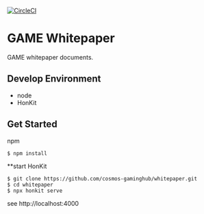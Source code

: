 [![CircleCI](https://circleci.com/gh/cosmos-gaminghub/whitepaper.svg?style=svg&circle-token=290cfb84c03ce4294ebdbabda0137b165def5911)](https://circleci.com/gh/cosmos-gaminghub/whitepaper)
# GAME Whitepaper

GAME whitepaper documents.


## Develop Environment
- node
- HonKit

## Get Started


npm

```
$ npm install
```

**start HonKit

```
$ git clone https://github.com/cosmos-gaminghub/whitepaper.git
$ cd whitepaper
$ npx honkit serve
```

see http://localhost:4000
